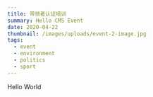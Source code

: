 ```yaml
---
title: 带领者认证培训
summary: Hello CMS Event
date: 2020-04-22
thumbnail: /images/uploads/event-2-image.jpg
tags:
  - event
  - environment
  - politics
  - sport
---
```


Hello World